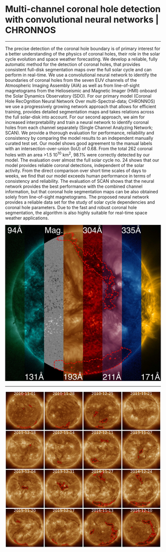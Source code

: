 # Multi-channel coronal hole detection with convolutional neural networks | **CHRONNOS**

---

The precise detection of the coronal hole boundary is of primary interest for a better understanding of the physics of coronal holes, their role in the solar cycle evolution and space weather forecasting.
We develop a reliable, fully automatic method for the detection of coronal holes, that provides consistent full-disk segmentation maps over the full solar cycle and can perform in real-time.
We use a convolutional neural network to identify the boundaries of coronal holes from the seven EUV channels of the Atmospheric Imaging Assembly (AIA) as well as from line-of-sight magnetograms from the Helioseismic and Magnetic Imager (HMI) onboard the Solar Dynamics Observatory (SDO). For our primary model (Coronal Hole RecOgnition Neural Network Over multi-Spectral-data; CHRONNOS) we use a progressively growing network approach that allows for efficient training, provides detailed segmentation maps and takes relations across the full solar-disk into account. For our second approach, we aim for increased interpretability and train a neural network to identify coronal holes from each channel separately (Single Channel Analyzing Network; SCAN).
We provide a thorough evaluation for performance, reliability and consistency by comparing the model results to an independent manually curated test set.
Our model shows good agreement to the manual labels with an intersection-over-union (IoU) of 0.68. From the total 262 coronal holes with an area >1.5 10<sup>10</sup> km<sup>2</sup>, 98.1% were correctly detected by our model. The evaluation over almost the full solar cycle no. 24 shows that our model provides reliable coronal detections, independent of the solar activity.
From the direct comparison over short time scales of days to weeks, we find that our model exceeds human performance in terms of consistency and reliability.
The evaluation of SCAN shows that the neural network provides the best performance with the combined channel information, but that coronal hole segmentation maps can be also obtained solely from line-of-sight magnetograms.
The proposed neural network provides a reliable data set for the study of solar cycle dependencies and coronal hole parameters. Due to the fast and robust coronal hole segmentation, the algorithm is also highly suitable for real-time space weather applications.

![](images/logo.jpg)

---

![](images/samples.jpg)
